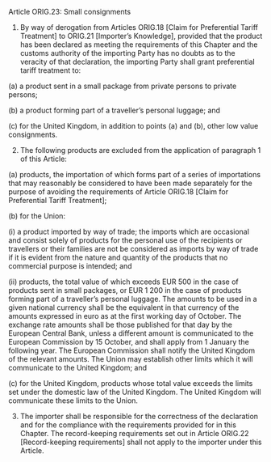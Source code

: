 Article ORIG.23: Small consignments

1.	By way of derogation from Articles ORIG.18 [Claim for Preferential Tariff Treatment] to ORIG.21 [Importer’s Knowledge], provided that the product has been declared as meeting the requirements of this Chapter and the customs authority of the importing Party has no doubts as to the veracity of that declaration, the importing Party shall grant preferential tariff treatment to:

(a)	a product sent in a small package from private persons to private persons;

(b)	a product forming part of a traveller’s personal luggage; and

(c)	for the United Kingdom, in addition to points (a) and (b), other low value consignments.

2.	The following products are excluded from the application of paragraph 1 of this Article:

(a)	products, the importation of which forms part of a series of importations that may reasonably be considered to have been made separately for the purpose of avoiding the requirements of Article ORIG.18 [Claim for Preferential Tariff Treatment];

(b)	for the Union:

(i)	a product imported by way of trade; the imports which are occasional and consist solely of products for the personal use of the recipients or travellers or their families are not be considered as imports by way of trade if it is evident from the nature and quantity of the products that no commercial purpose is intended; and

(ii)	products, the total value of which exceeds EUR 500 in the case of products sent in small packages, or EUR 1 200 in the case of products forming part of a traveller’s personal luggage. The amounts to be used in a given national currency shall be the equivalent in that currency of the amounts expressed in euro as at the first working day of October. The exchange rate amounts shall be those published for that day by the European Central Bank, unless a different amount is communicated to the European Commission by 15 October, and shall apply from 1 January the following year. The European Commission shall notify the United Kingdom of the relevant amounts. The Union may establish other limits which it will communicate to the United Kingdom; and

(c)	for the United Kingdom, products whose total value exceeds the limits set under the domestic law of the United Kingdom. The United Kingdom will communicate these limits to the Union.

3.	The importer shall be responsible for the correctness of the declaration and for the compliance with the requirements provided for in this Chapter. The record-keeping requirements set out in Article ORIG.22 [Record-keeping requirements] shall not apply to the importer under this Article.
